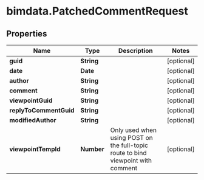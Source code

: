 # bimdata.PatchedCommentRequest

## Properties

Name | Type | Description | Notes
------------ | ------------- | ------------- | -------------
**guid** | **String** |  | [optional] 
**date** | **Date** |  | [optional] 
**author** | **String** |  | [optional] 
**comment** | **String** |  | [optional] 
**viewpointGuid** | **String** |  | [optional] 
**replyToCommentGuid** | **String** |  | [optional] 
**modifiedAuthor** | **String** |  | [optional] 
**viewpointTempId** | **Number** | Only used when using POST on the full-topic route to bind viewpoint with comment | [optional] 


